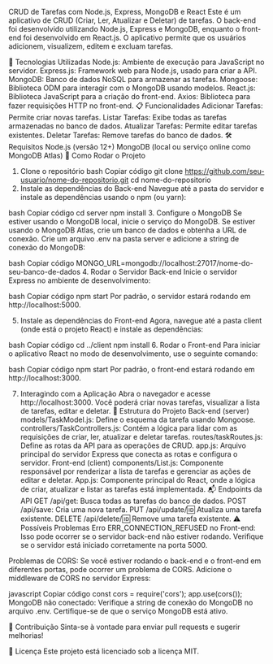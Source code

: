 CRUD de Tarefas com Node.js, Express, MongoDB e React
Este é um aplicativo de CRUD (Criar, Ler, Atualizar e Deletar) de tarefas. O back-end foi desenvolvido utilizando Node.js, Express e MongoDB, enquanto o front-end foi desenvolvido em React.js. O aplicativo permite que os usuários adicionem, visualizem, editem e excluam tarefas.

🚀 Tecnologias Utilizadas
Node.js: Ambiente de execução para JavaScript no servidor.
Express.js: Framework web para Node.js, usado para criar a API.
MongoDB: Banco de dados NoSQL para armazenar as tarefas.
Mongoose: Biblioteca ODM para interagir com o MongoDB usando modelos.
React.js: Biblioteca JavaScript para a criação do front-end.
Axios: Biblioteca para fazer requisições HTTP no front-end.
📋 Funcionalidades
Adicionar Tarefas: Permite criar novas tarefas.
Listar Tarefas: Exibe todas as tarefas armazenadas no banco de dados.
Atualizar Tarefas: Permite editar tarefas existentes.
Deletar Tarefas: Remove tarefas do banco de dados.
🛠 Requisitos
Node.js (versão 12+)
MongoDB (local ou serviço online como MongoDB Atlas)
🔧 Como Rodar o Projeto
1. Clone o repositório
bash
Copiar código
git clone https://github.com/seu-usuario/nome-do-repositorio.git
cd nome-do-repositorio
2. Instale as dependências do Back-end
Navegue até a pasta do servidor e instale as dependências usando o npm (ou yarn):

bash
Copiar código
cd server
npm install
3. Configure o MongoDB
Se estiver usando o MongoDB local, inicie o serviço do MongoDB.
Se estiver usando o MongoDB Atlas, crie um banco de dados e obtenha a URL de conexão.
Crie um arquivo .env na pasta server e adicione a string de conexão do MongoDB:

bash
Copiar código
MONGO_URL=mongodb://localhost:27017/nome-do-seu-banco-de-dados
4. Rodar o Servidor Back-end
Inicie o servidor Express no ambiente de desenvolvimento:

bash
Copiar código
npm start
Por padrão, o servidor estará rodando em http://localhost:5000.

5. Instale as dependências do Front-end
Agora, navegue até a pasta client (onde está o projeto React) e instale as dependências:

bash
Copiar código
cd ../client
npm install
6. Rodar o Front-end
Para iniciar o aplicativo React no modo de desenvolvimento, use o seguinte comando:

bash
Copiar código
npm start
Por padrão, o front-end estará rodando em http://localhost:3000.

7. Interagindo com a Aplicação
Abra o navegador e acesse http://localhost:3000.
Você poderá criar novas tarefas, visualizar a lista de tarefas, editar e deletar.
📂 Estrutura do Projeto
Back-end (server)
models/TaskModel.js: Define o esquema da tarefa usando Mongoose.
controllers/TaskControllers.js: Contém a lógica para lidar com as requisições de criar, ler, atualizar e deletar tarefas.
routes/taskRoutes.js: Define as rotas da API para as operações de CRUD.
app.js: Arquivo principal do servidor Express que conecta as rotas e configura o servidor.
Front-end (client)
components/List.js: Componente responsável por renderizar a lista de tarefas e gerenciar as ações de editar e deletar.
App.js: Componente principal do React, onde a lógica de criar, atualizar e listar as tarefas está implementada.
📬 Endpoints da API
GET /api/get: Busca todas as tarefas do banco de dados.
POST /api/save: Cria uma nova tarefa.
PUT /api/update/:id: Atualiza uma tarefa existente.
DELETE /api/delete/:id: Remove uma tarefa existente.
⚠️ Possíveis Problemas
Erro ERR_CONNECTION_REFUSED no Front-end: Isso pode ocorrer se o servidor back-end não estiver rodando. Verifique se o servidor está iniciado corretamente na porta 5000.

Problemas de CORS: Se você estiver rodando o back-end e o front-end em diferentes portas, pode ocorrer um problema de CORS. Adicione o middleware de CORS no servidor Express:

javascript
Copiar código
const cors = require('cors');
app.use(cors());
MongoDB não conectado: Verifique a string de conexão do MongoDB no arquivo .env. Certifique-se de que o serviço MongoDB está ativo.

🤝 Contribuição
Sinta-se à vontade para enviar pull requests e sugerir melhorias!

📝 Licença
Este projeto está licenciado sob a licença MIT.

